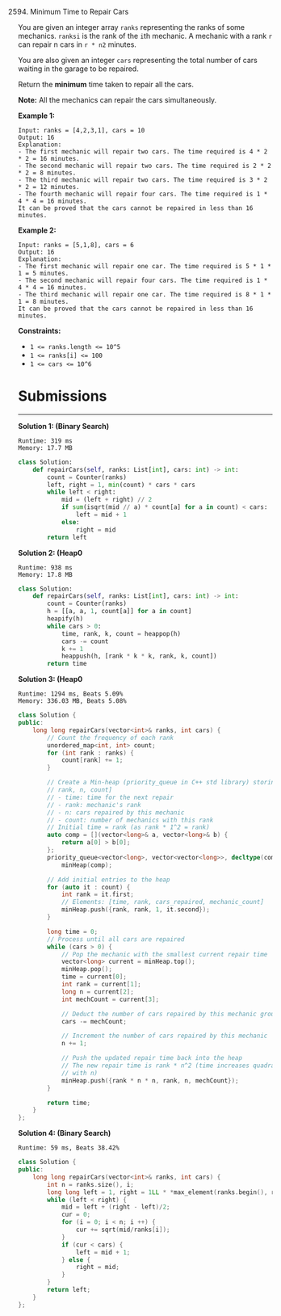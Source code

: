 2594. Minimum Time to Repair Cars

You are given an integer array `ranks` representing the ranks of some mechanics. `ranksi` is the rank of the `i`th mechanic. A mechanic with a rank `r` can repair n cars in `r * n2` minutes.

You are also given an integer `cars` representing the total number of cars waiting in the garage to be repaired.

Return the **minimum** time taken to repair all the cars.

**Note:** All the mechanics can repair the cars simultaneously.

 

**Example 1:**
```
Input: ranks = [4,2,3,1], cars = 10
Output: 16
Explanation: 
- The first mechanic will repair two cars. The time required is 4 * 2 * 2 = 16 minutes.
- The second mechanic will repair two cars. The time required is 2 * 2 * 2 = 8 minutes.
- The third mechanic will repair two cars. The time required is 3 * 2 * 2 = 12 minutes.
- The fourth mechanic will repair four cars. The time required is 1 * 4 * 4 = 16 minutes.
It can be proved that the cars cannot be repaired in less than 16 minutes.​​​​​
```

**Example 2:**
```
Input: ranks = [5,1,8], cars = 6
Output: 16
Explanation: 
- The first mechanic will repair one car. The time required is 5 * 1 * 1 = 5 minutes.
- The second mechanic will repair four cars. The time required is 1 * 4 * 4 = 16 minutes.
- The third mechanic will repair one car. The time required is 8 * 1 * 1 = 8 minutes.
It can be proved that the cars cannot be repaired in less than 16 minutes.​​​​​
``` 

**Constraints:**

* `1 <= ranks.length <= 10^5`
* `1 <= ranks[i] <= 100`
* `1 <= cars <= 10^6`

# Submissions
---
**Solution 1: (Binary Search)**
```
Runtime: 319 ms
Memory: 17.7 MB
```
```python
class Solution:
    def repairCars(self, ranks: List[int], cars: int) -> int:
        count = Counter(ranks)
        left, right = 1, min(count) * cars * cars
        while left < right:
            mid = (left + right) // 2
            if sum(isqrt(mid // a) * count[a] for a in count) < cars:
                left = mid + 1
            else:
                right = mid
        return left
```

**Solution 2: (Heap0**
```
Runtime: 938 ms
Memory: 17.8 MB
```
```python
class Solution:
    def repairCars(self, ranks: List[int], cars: int) -> int:
        count = Counter(ranks)
        h = [[a, a, 1, count[a]] for a in count]
        heapify(h)
        while cars > 0:
            time, rank, k, count = heappop(h)
            cars -= count
            k += 1
            heappush(h, [rank * k * k, rank, k, count])
        return time
```
**Solution 3: (Heap0**
```
Runtime: 1294 ms, Beats 5.09%
Memory: 336.03 MB, Beats 5.08%
```
```c++
class Solution {
public:
    long long repairCars(vector<int>& ranks, int cars) {
        // Count the frequency of each rank
        unordered_map<int, int> count;
        for (int rank : ranks) {
            count[rank] += 1;
        }

        // Create a Min-heap (priority_queue in C++ std library) storing [time,
        // rank, n, count]
        // - time: time for the next repair
        // - rank: mechanic's rank
        // - n: cars repaired by this mechanic
        // - count: number of mechanics with this rank
        // Initial time = rank (as rank * 1^2 = rank)
        auto comp = [](vector<long>& a, vector<long>& b) {
            return a[0] > b[0];
        };
        priority_queue<vector<long>, vector<vector<long>>, decltype(comp)>
            minHeap(comp);

        // Add initial entries to the heap
        for (auto it : count) {
            int rank = it.first;
            // Elements: [time, rank, cars_repaired, mechanic_count]
            minHeap.push({rank, rank, 1, it.second});
        }

        long time = 0;
        // Process until all cars are repaired
        while (cars > 0) {
            // Pop the mechanic with the smallest current repair time
            vector<long> current = minHeap.top();
            minHeap.pop();
            time = current[0];
            int rank = current[1];
            long n = current[2];
            int mechCount = current[3];

            // Deduct the number of cars repaired by this mechanic group
            cars -= mechCount;

            // Increment the number of cars repaired by this mechanic
            n += 1;

            // Push the updated repair time back into the heap
            // The new repair time is rank * n^2 (time increases quadratically
            // with n)
            minHeap.push({rank * n * n, rank, n, mechCount});
        }

        return time;
    }
};
```

**Solution 4: (Binary Search)**
```
Runtime: 59 ms, Beats 38.42%
```
```c++
class Solution {
public:
    long long repairCars(vector<int>& ranks, int cars) {
        int n = ranks.size(), i;
        long long left = 1, right = 1LL * *max_element(ranks.begin(), ranks.end()) * cars * cars, mid, cur;
        while (left < right) {
            mid = left + (right - left)/2;
            cur = 0;
            for (i = 0; i < n; i ++) {
                cur += sqrt(mid/ranks[i]);
            }
            if (cur < cars) {
                left = mid + 1;
            } else {
                right = mid;
            }
        }
        return left;
    }
};
```
